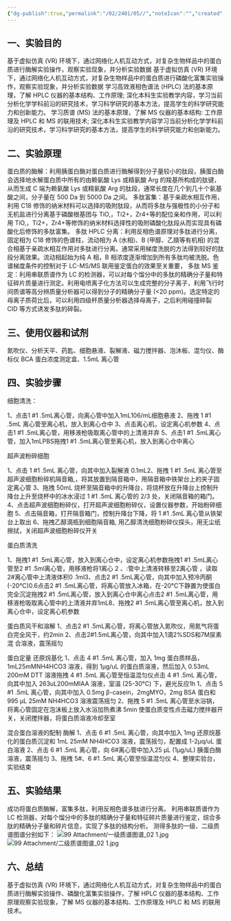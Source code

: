 ```yaml
---
{"dg-publish":true,"permalink":"/02/2401/05//","noteIcon":"","created":"2025-01-31T00:35","updated":"2025-07-01T13:38"}
---
```


## 一、实验目的
基于虚拟仿真 (VR) 环境下，通过网络化人机互动方式，对复杂生物样品中的蛋白质进行酶解实验操作，观察实验现象，并分析实验数据
基于虚拟仿真 (VR) 环境下，通过网络化人机互动方式，对复杂生物样品中的蛋白质进行磷酸化富集实验操作，观察实验现象，并分析实验数据
学习高效液相色谱法 (HPLC) 法的基本原理，了解 HPLC 仪器的基本结构、工作原理; 深化本科生实验教学内容，学习当前分析化学学科前沿的研究技术，学习科学研究的基本方法，提高学生的科学研究能力和创新能力。
学习质谱 (MS) 法的基本原理，了解 MS 仪器的基本结构: 工作原理及 HPLC 和 MS 的联用技术; 深化本科生实验教学内容学习当前分析化学学科前沿的研究技术，学习科学研究的基本方法，提高学生的科学研究能力和创新能力。
## 二、实验原理
蛋白质的酶解：利用胰蛋白酶对蛋白质进行酶解得到分子量较小的肽段，胰蛋白酶会选择地水解蛋白质中所有的由赖氨酸 Lys 或精氨酸 Arg 的羧基所构成的肽键，从而生成 C 端为赖氨酸 Lys 或精氨酸 Arg 的肽段，通常长度在几个到几十个氨基酸之间，分子量在 500 Da 到 5000 Da 之间。
多肽富集：基于亲疏水相互作用，利用 C18 修饰的纳米材料可以选择的吸附肽段，从而将多肽与强极性的小分子和无机盐进行分离基于磷酸根基团与 TiO,，Ti2+，Zr4+等的配位亲和作用，可以利用 TiO,，Ti2+，Zr4+等修饰的纳米材料选择性的吸附磷酸化肽段从而实现具有磷酸化后修饰的多肽富集。
多肽 HPLC 分离：利用反相色谱原理对多肽进行分离，固定相为 C18 修饰的色谱柱，流动相为 A (水相)、B (甲醇、乙腈等有机相) 的混合相基于亲疏水相互作用对多肽进行分离。通常采用梯度洗脱的方法得到较好的肽段分离效果。流动相起始为纯 A 相，B 相浓度逐渐增加到所有多肽均被洗脱。色谱梯度条件的控制对于 LC-MS/MS 联用鉴定蛋白的效果至关重要，
多肽 MS 鉴定：利用串联质谱作为 LC 的检测器，可以对每个馏分中的多肽的精确分子量和特征碎片质量进行测定。利用电喷离子化方法可以生成完整的分子离子，利用飞行时间质谱等高分辨质量分析器可以得到分子的精确分子量 (<20 ppm)。选定特定的母离子质荷比后，可以利用四级杆质量分析器选择母离子，之后利用碰撞碎裂 CID 等方式诱发多肽的碎裂。
## 三、使用仪器和试剂
氮吹仪、分析天平、药匙、细胞悬液、裂解液、磁力搅拌器、泡沐板、混匀仪、酶标仪 BCA 蛋白浓度测定盒、1.5mL 离心管
## 四、实验步骤
细胞清洗：

1、点击1 #1 .5mL离心管，向离心管中加入1mL106/mL细胞悬液
2、拖拽 1 #1 .5mL 离心管至离心机，放入到离心仓中
3、点击离心机，设定离心机参数
4、点击1 #1 .5mL离心管，用移液枪吸取离心管中的上清液并弃
5、点击1 #1 .5mL离心管，加入1mLPBS拖拽1 #1 .5mL离心管至离心机，放入到离心仓中离心

超声波粉碎细胞

1、点击 1 #1 .5mL 离心管，向其中加入裂解液 0.1mL2、拖拽 1 #1 .5mL 离心管至超声波细胞粉碎机隔音箱,，将其放置到隔音箱中，用隔音箱中铁架台上的夹子固定离心管 3、拖拽 50mL 烧杯至隔音箱中的升降台，将烧杯放在升降台上控制升降台上升至烧杯中的冰水浸过 1 #1 .5mL 离心管的 2/3 处，关闭隔音箱的箱门。4、点击超声波细胞粉碎仪，打开超声波细胞粉碎仪，设置仪器参数，开始粉碎细胞 5、点击隔音箱，打开隔音箱门，控制升降台下降，将 1 #1 .5mL 离心管从铁架台上取出 6、拖拽乙醇滴瓶到细胞隔音箱, 用乙醇清洗细胞粉碎仪探头，用无尘纸擦拭，关闭超声波细胞粉碎仪开关

蛋白质清洗

1、拖拽1 #1 .5mL离心管，放入到离心仓中，设定离心机参数拖拽1 #1 .5mL离心管至2 #1 .5ml离心管，用移液枪将1离心 2 、:管中上清液转移至2离心管 ，读取2#离心管中上清液体积0 .1ml3、点击2 #1 .5mL离心管，向其中加入预冷丙酮(-20°C)0.6点击2 #1 .5mL离心管，将离心管放入冰箱，在-20°C下静置为使蛋白完全沉淀拖拽2 #1 .5mL离心管，放入到离心仓中离心点击2 #1 .5mL离心管，用移液枪吸取离心管中的上清液并弃1mL8、拖拽2 #1 .5mL离心管至离心机，放入到离心仓中，设定离心机参数

蛋白质风干和溶解
1、点击2 #1 .5mL离心管，将离心管放入氮吹仪，用氮气将蛋白完全风干，约2min
2、点击2#1.5mL离心管，向其中加入1滴2%SDS和7M尿素混
合溶液，震荡摇匀

蛋白定量
还原烷基化
1、点击 4 #1 .5mL 离心管，加入 1mg 蛋白质样品，1mL25mMNH4HCO3 溶液，得到 1μg/uL 的蛋白质溶液，然后加入 0.53mL 200mM DTT 溶液拖拽 4 #1 .5mL 离心管至恒温混匀仪点击 4 #1 .5mL 离心管，向其中加入 263uL200mMIAA 溶液，室温 (25-30°C) 下，避光反应1h
1、点击 5 #1 .5mL 离心管，向其中加入 0.5mg β-casein，2mgMYO，2mg BSA 蛋白和 995 μL 25mM NH4HCO3 溶液震荡摇匀 2、拖拽 5 #1 .5mL 离心管至水浴锅，将离心管固定在泡沫板上放入水浴加热煮沸 5min 使蛋白质变性点击磁力搅拌器开关，关闭搅拌器，将蛋白质溶液冷却至室

混合蛋白溶液的配制
酶解
1、点击 6 #1 .5mL 离心管，向其中加入 1mg 还原烷基化的蛋白质沉淀和 1mL 25mM NH4HCO3 溶液，震荡摇匀，配置成 1-2μq/uL 蛋白溶液 2、点击 6 #1 .5mL 离心管，向 6#离心管中加入25 μL (1μg/uL) 胰蛋白酶溶液，震荡摇匀 3、拖拽 5#、6 #1 .5mL 离心管至恒温混匀仪 4、整理实验台，实验结束
## 五、实验结果
成功将蛋白质酶解，富集多肽，利用反相色谱多肽进行分离。
利用串联质谱作为 LC 检测器，对每个馏分中的多肽的精确分子量和特征碎片质量进行鉴定，综合多肽的精确分子量和碎片信息，实现了多肽的结构分析。
测得多肽的一级、二级质谱图谱分别如下：
![99 Attachment/一级质谱图谱_02 1.jpg](/img/user/99%20Attachment/%E4%B8%80%E7%BA%A7%E8%B4%A8%E8%B0%B1%E5%9B%BE%E8%B0%B1_02%201.jpg)
![99 Attachment/二级质谱图谱_02 1.jpg](/img/user/99%20Attachment/%E4%BA%8C%E7%BA%A7%E8%B4%A8%E8%B0%B1%E5%9B%BE%E8%B0%B1_02%201.jpg)
## 六、总结
基于虚拟仿真 (VR) 环境下，通过网络化人机互动方式，对复杂生物样品中的蛋白质进行酶解实验操作、磷酸化富集实验操作，了解 HPLC 仪器的基本结构、工作原理观察实验现象，了解 MS 仪器的基本结构、工作原理及 HPLC 和 MS 的联用技术。